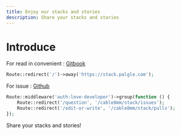 ```yaml
---
title: Enjoy our stacks and stories
description: Share your stacks and stories
---
```


# Introduce

For read in convenient : [Gitbook](https://stack.palgle.com)

```php
Route::redirect('/')->away('https://stack.palgle.com');
```

For issue : [Github](https://github.com/cable8mm/stack/issues)

```php
Route::middleware('auth:love-developer')->group(function () {
    Route::redirect('/question', '/cable8mm/stack/issues');
    Route::redirect('/edit-or-write', '/cable8mm/stack/pulls');
});
```

Share your stacks and stories!
